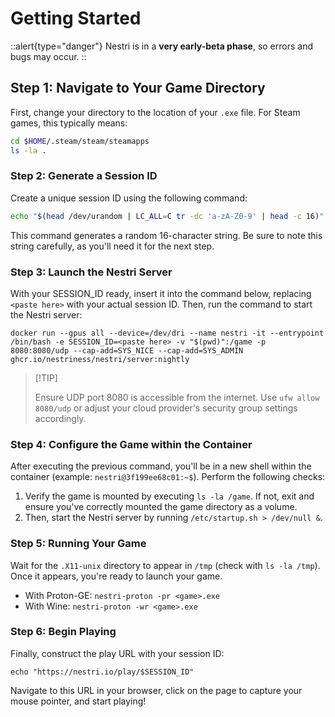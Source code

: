 # Getting Started

::alert{type="danger"}
Nestri is in a **very early-beta phase**, so errors and bugs may occur.
::


## Step 1: Navigate to Your Game Directory
First, change your directory to the location of your `.exe` file. For Steam games, this typically means:
```bash
cd $HOME/.steam/steam/steamapps
ls -la .
```
### Step 2: Generate a Session ID
Create a unique session ID using the following command:
```bash
echo "$(head /dev/urandom | LC_ALL=C tr -dc 'a-zA-Z0-9' | head -c 16)"
```
This command generates a random 16-character string. Be sure to note this string carefully, as you'll need it for the next step.
### Step 3: Launch the Nestri Server
With your SESSION_ID ready, insert it into the command below, replacing `<paste here>` with your actual session ID. Then, run the command to start the Nestri server:
```
docker run --gpus all --device=/dev/dri --name nestri -it --entrypoint /bin/bash -e SESSION_ID=<paste here> -v "$(pwd)":/game -p 8080:8080/udp --cap-add=SYS_NICE --cap-add=SYS_ADMIN ghcr.io/nestriness/nestri/server:nightly
```
> \[!TIP]
>
> Ensure UDP port 8080 is accessible from the internet. Use `ufw allow 8080/udp` or adjust your cloud provider's security group settings accordingly.
### Step 4: Configure the Game within the Container
After executing the previous command, you'll be in a new shell within the container (example: `nestri@3f199ee68c01:~$`). Perform the following checks:
1. Verify the game is mounted by executing `ls -la /game`. If not, exit and ensure you've correctly mounted the game directory as a volume.
2. Then, start the Nestri server by running `/etc/startup.sh > /dev/null &`.
### Step 5: Running Your Game
Wait for the `.X11-unix` directory to appear in `/tmp` (check with `ls -la /tmp`). Once it appears, you're ready to launch your game.
- With Proton-GE: `nestri-proton -pr <game>.exe`
- With Wine: `nestri-proton -wr <game>.exe`
### Step 6: Begin Playing
Finally, construct the play URL with your session ID:
```
echo "https://nestri.io/play/$SESSION_ID"
```
Navigate to this URL in your browser, click on the page to capture your mouse pointer, and start playing!


<!--
Nestri Node is easy to install using the provided installation script. Follow the steps below to get started.

 ## Installation

1. Download the installation script using `wget`:

```bash
wget https://github.com/nestriness/nestri/nestri-node-install.sh

```

2. Make the script executable:
```bash
chmod +x nestri-node-install.sh


```
3. Run the script to start the installation process:
```bash
./nestri-node-install.sh
```
::-->



